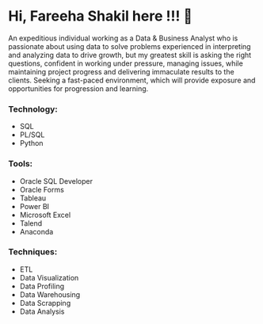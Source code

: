 ### <h1> Hi, Fareeha Shakil here !!! 👋 </h1>


<p> An expeditious individual working as a Data & Business Analyst who is passionate about using data to solve problems experienced in interpreting and analyzing data to drive growth, but my greatest skill is asking the right questions, confident in working under pressure, managing issues, while maintaining project progress and delivering immaculate results to the clients. Seeking a fast-paced environment, which will provide exposure and opportunities for progression and learning. </p>


### <h3> Technology: </h3>

<ul>
  <li> SQL  </li>
  <li> PL/SQL  </li>
  <li> Python  </li>
  </ul>
  

### <h3> Tools: </h3>

  <ul>
  <li> Oracle SQL Developer  </li>
  <li> Oracle Forms  </li>
  <li> Tableau  </li>
  <li> Power BI  </li>
  <li> Microsoft Excel  </li>
  <li> Talend  </li>
  <li> Anaconda  </li>
  </ul>

### <h3> Techniques:  </h3>

  <ul>
  <li> ETL  </li>
  <li> Data Visualization  </li>
  <li> Data Profiling  </li>
  <li> Data Warehousing </li>
  <li> Data Scrapping   </li>
  <li> Data Analysis   </li>
  </ul>

<!--
**fareehashakil/fareehashakil** is a ✨ _special_ ✨ repository because its `README.md` (this file) appears on your GitHub profile.

Here are some ideas to get you started:

- 🔭 I’m currently working on ...
- 🌱 I’m currently learning ...
- 👯 I’m looking to collaborate on ...
- 🤔 I’m looking for help with ...
- 💬 Ask me about ...
- 📫 How to reach me: ...
- 😄 Pronouns: ...
- ⚡ Fun fact: ...
-->

